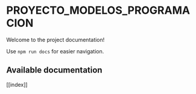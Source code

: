 # PROYECTO_MODELOS_PROGRAMACION

Welcome to the project documentation!

Use `npm run docs` for easier navigation.

## Available documentation

[[index]]
